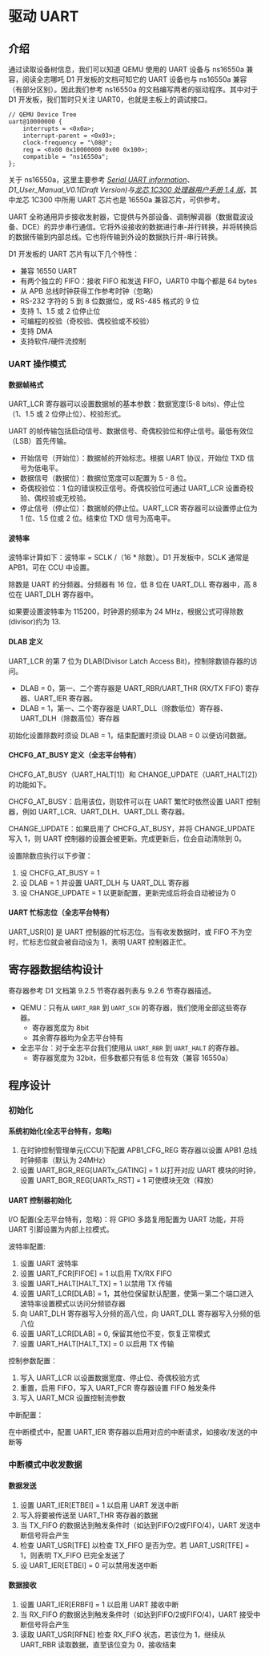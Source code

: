 # 驱动 UART

## 介绍

通过读取设备树信息，我们可以知道 QEMU 使用的 UART 设备与 ns16550a 兼容，阅读全志哪吒 D1 开发板的文档可知它的 UART 设备也与 ns16550a 兼容（有部分区别）。因此我们参考 ns16550a 的文档编写两者的驱动程序。其中对于 D1 开发板，我们暂时只关注 UART0，也就是主板上的调试接口。

```
// QEMU Device Tree
uart@10000000 {
    interrupts = <0x0a>;
    interrupt-parent = <0x03>;
    clock-frequency = "\08@";
    reg = <0x00 0x10000000 0x00 0x100>;
    compatible = "ns16550a";
};
```

关于 ns16550a，这里主要参考 *[Serial UART information](https://www.lammertbies.nl/comm/info/serial-uart)*、*D1_User_Manual_V0.1(Draft Version)*与*[龙芯 1C300 处理器用户手册 1.4 版](https://mirrors.aliyun.com/loongson/loongson1c_bsp/%e9%be%99%e8%8a%af1C%e5%a4%84%e7%90%86%e5%99%a8%e7%94%a8%e6%88%b7%e6%89%8b%e5%86%8cV14.pdf)*，其中龙芯 1C300 中所用 UART 芯片也是 16550a 兼容芯片，可供参考。

UART 全称通用异步接收发射器，它提供与外部设备、调制解调器（数据载波设备、DCE）的异步串行通信。它将外设接收的数据进行串-并行转换，并将转换后的数据传输到内部总线。它也将传输到外设的数据执行并-串行转换。

D1 开发板的 UART 芯片有以下几个特性：

- 兼容 16550 UART
- 有两个独立的 FIFO：接收 FIFO 和发送 FIFO，UART0 中每个都是 64 bytes
- 从 APB 总线时钟获得工作参考时钟（忽略）
- RS-232 字符的 5 到 8 位数据位，或 RS-485 格式的 9 位
- 支持 1、1.5 或 2 位停止位
- 可编程的校验（奇校验、偶校验或不校验）
- 支持 DMA
- 支持软件/硬件流控制

### UART 操作模式

#### 数据帧格式

UART_LCR 寄存器可以设置数据帧的基本参数：数据宽度(5-8 bits)、停止位（1、1.5 或 2 位停止位）、校验形式。

UART 的帧传输包括启动信号、数据信号、奇偶校验位和停止信号。最低有效位（LSB）首先传输。

- 开始信号（开始位）：数据帧的开始标志。根据 UART 协议，开始位 TXD 信号为低电平。
- 数据信号（数据位）：数据位宽度可以配置为 5 - 8 位。
- 奇偶校验位：1 位的错误校正信号。奇偶校验位可通过 UART_LCR 设置奇校验、偶校验或无校验。
- 停止信号（停止位）：数据帧的停止位。UART_LCR 寄存器可以设置停止位为 1 位、1.5 位或 2 位。结束位 TXD 信号为高电平。

#### 波特率

波特率计算如下：波特率 = SCLK /（16 * 除数）。D1 开发板中，SCLK 通常是 APB1，可在 CCU 中设置。

除数是 UART 的分频器。分频器有 16 位，低 8 位在 UART_DLL 寄存器中，高 8 位在 UART_DLH 寄存器中。

如果要设置波特率为 115200，时钟源的频率为 24 MHz，根据公式可得除数(divisor)约为 13.

#### DLAB 定义

UART_LCR 的第 7 位为 DLAB(Divisor Latch Access Bit)，控制除数锁存器的访问。

- DLAB = 0，第一、二个寄存器是 UART_RBR/UART_THR (RX/TX FIFO) 寄存器、UART_IER 寄存器。
- DLAB = 1，第一、二个寄存器是 UART_DLL（除数低位）寄存器、UART_DLH（除数高位）寄存器

初始化设置除数时须设 DLAB = 1，结束配置时须设 DLAB = 0 以便访问数据。

#### CHCFG_AT_BUSY 定义（全志平台特有）

CHCFG_AT_BUSY（UART_HALT[1]）和 CHANGE_UPDATE（UART_HALT[2]）的功能如下。

CHCFG_AT_BUSY：启用该位，则软件可以在 UART 繁忙时依然设置 UART 控制器，例如 UART_LCR、UART_DLH、UART_DLL 寄存器。

CHANGE_UPDATE：如果启用了 CHCFG_AT_BUSY，并将 CHANGE_UPDATE 写入 1，则 UART 控制器的设置会被更新。完成更新后，位会自动清除到 0。

设置除数应执行以下步骤：

1. 设 CHCFG_AT_BUSY = 1
2. 设 DLAB = 1 并设置 UART_DLH 与 UART_DLL 寄存器
3. 设 CHANGE_UPDATE = 1 以更新配置，更新完成后将会自动被设为 0

#### UART 忙标志位（全志平台特有）

UART_USR[0] 是 UART 控制器的忙标志位。当有收发数据时，或 FIFO 不为空时，忙标志位就会被自动设为 1，表明 UART 控制器正忙。

## 寄存器数据结构设计

寄存器参考 D1 文档第 9.2.5 节寄存器列表与 9.2.6 节寄存器描述。

- QEMU：只有从 `UART_RBR` 到 `UART_SCH` 的寄存器，我们使用全部这些寄存器。
  - 寄存器宽度为 8bit
  - 其余寄存器均为全志平台特有
- 全志平台：对于全志平台我们使用从 `UART_RBR` 到 `UART_HALT` 的寄存器。
  - 寄存器宽度为 32bit，但多数都只有低 8 位有效（兼容 16550a）

## 程序设计

### 初始化

#### 系统初始化(全志平台特有，忽略)

1. 在时钟控制管理单元(CCU)下配置 APB1_CFG_REG 寄存器以设置 APB1 总线时钟频率（默认为 24MHz）
2. 设置 UART_BGR_REG[UARTx_GATING] = 1 以打开对应 UART 模块的时钟，设置 UART_BGR_REG[UARTx_RST] = 1 可使模块无效（释放）

#### UART 控制器初始化

I/O 配置(全志平台特有，忽略)：将 GPIO 多路复用配置为 UART 功能，并将 UART 引脚设置为内部上拉模式。

波特率配置:
1. 设置 UART 波特率
2. 设置 UART_FCR[FIFOE] = 1 以启用 TX/RX FIFO
3. 设置 UART_HALT[HALT_TX] = 1 以禁用 TX 传输
4. 设置 UART_LCR[DLAB] = 1，其他位保留默认配置，使第一第二个端口进入波特率设置模式以访问分频锁存器
5. 向 UART_DLH 寄存器写入分频的高八位，向 UART_DLL 寄存器写入分频的低八位
6. 设置 UART_LCR[DLAB] = 0, 保留其他位不变，恢复正常模式
7. 设置 UART_HALT[HALT_TX] = 0 以启用 TX 传输

控制参数配置：
1. 写入 UART_LCR 以设置数据宽度、停止位、奇偶校验方式
2. 重置，启用 FIFO，写入 UART_FCR 寄存器设置 FIFO 触发条件
3. 写入 UART_MCR 设置控制流参数

中断配置：

在中断模式中，配置 UART_IER 寄存器以启用对应的中断请求，如接收/发送的中断等

### 中断模式中收发数据

#### 数据发送

1. 设置 UART_IER[ETBEI] = 1 以启用 UART 发送中断
2. 写入将要被传送至 UART_THR 寄存器的数据
3. 当 TX_FIFO 的数据达到触发条件时（如达到FIFO/2或FIFO/4)，UART 发送中断信号将会产生
4. 检查 UART_USR[TFE] 以检查 TX_FIFO 是否为空。若 UART_USR[TFE] = 1，则表明 TX_FIFO 已完全发送了
5. 设 UART_IER[ETBEI] = 0 可以禁用发送中断

#### 数据接收

1. 设置 UART_IER[ERBFI] = 1 以启用 UART 接收中断
2. 当 RX_FIFO 的数据达到触发条件时（如达到FIFO/2或FIFO/4)，UART 接受中断信号将会产生
3. 读取 UART_USR[RFNE] 检查 RX_FIFO 状态，若该位为 1，继续从 UART_RBR 读取数据，直至该位变为 0，接收结束

